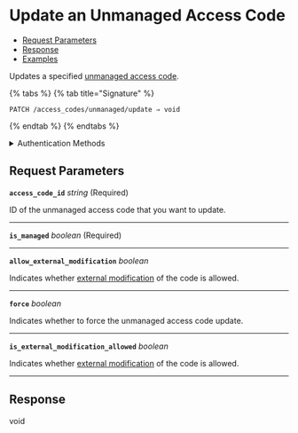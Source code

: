 # Update an Unmanaged Access Code

- [Request Parameters](./#request-parameters)
- [Response](./#response)
- [Examples](./#examples)

Updates a specified [unmanaged access code](https://docs.seam.co/latest/capability-guides/smart-locks/access-codes/migrating-existing-access-codes).

{% tabs %}
{% tab title="Signature" %}
```
PATCH /access_codes/unmanaged/update ⇒ void
```
{% endtab %}
{% endtabs %}

<details>

<summary>Authentication Methods</summary>

- API key
- Client session token
- Personal access token
  <br>Must also include the `seam-workspace` header in the request.

To learn more, see [Authentication](https://docs.seam.co/latest/api/authentication).
</details>

## Request Parameters

**`access_code_id`** *string* (Required)

ID of the unmanaged access code that you want to update.

---

**`is_managed`** *boolean* (Required)

---

**`allow_external_modification`** *boolean*

Indicates whether [external modification](https://docs.seam.co/latest/capability-guides/smart-locks/access-codes#external-modification) of the code is allowed.

---

**`force`** *boolean*

Indicates whether to force the unmanaged access code update.

---

**`is_external_modification_allowed`** *boolean*

Indicates whether [external modification](https://docs.seam.co/latest/capability-guides/smart-locks/access-codes#external-modification) of the code is allowed.

---


## Response

void
